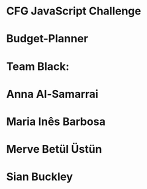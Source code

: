 # CFG JavaScript Challenge
# Budget-Planner

# Team Black:
# Anna Al-Samarrai
# Maria Inês Barbosa
# Merve Betül Üstün
# Sian Buckley
